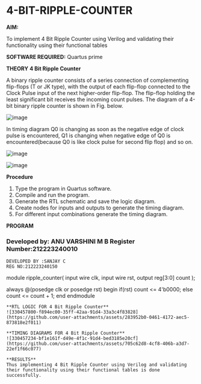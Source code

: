 # 4-BIT-RIPPLE-COUNTER
**AIM:**

To implement  4 Bit Ripple Counter using Verilog and validating their functionality using their functional tables

**SOFTWARE REQUIRED:**
Quartus prime

**THEORY**
**4 Bit Ripple Counter**

A binary ripple counter consists of a series connection of complementing flip-flops (T or JK type), with the output of each flip-flop connected to the Clock Pulse input of the next higher-order flip-flop. The flip-flop holding the least significant bit receives the incoming count pulses. The diagram of a 4-bit binary ripple counter is shown in Fig. below.

![image](https://github.com/naavaneetha/4-BIT-RIPPLE-COUNTER/assets/154305477/cb4b74d4-31ab-4359-95d0-d22e67daba13)

In timing diagram Q0 is changing as soon as the negative edge of clock pulse is encountered, Q1 is changing when negative edge of Q0 is encountered(because Q0 is like clock pulse for second flip flop) and so on.

![image](https://github.com/naavaneetha/4-BIT-RIPPLE-COUNTER/assets/154305477/a573a7d6-014e-4e54-93e6-e2ac9530960b)

![image](https://github.com/naavaneetha/4-BIT-RIPPLE-COUNTER/assets/154305477/85e1958a-2fc1-49bb-9a9f-d58ccbf3663c)

**Procedure**
1.	Type the program in Quartus software.
2.	Compile and run the program.
3.	Generate the RTL schematic and save the logic diagram.
4.	Create nodes for inputs and outputs to generate the timing diagram.
5.	For different input combinations generate the timing diagram.

**PROGRAM**
### Developed by: ANU VARSHINI M B Register Number:212223240010
```
DEVELOPED BY :SANJAY C
REG NO:212223240150
```
module ripple_counter(
     input wire clk,
	  input wire rst,
	  output reg[3:0] count
	  );
	  
always @(posedge clk or posedge rst)
begin
     if(rst)
	     count <= 4'b0000;
	  else 
	     count <= count + 1;
end 
endmodule
```
**RTL LOGIC FOR 4 Bit Ripple Counter**
![330457800-f894ec00-35ff-42aa-91d4-33a3c4f83828](https://github.com/user-attachments/assets/283952b0-0461-4172-aec5-873818e2f011)

**TIMING DIAGRAMS FOR 4 Bit Ripple Counter**
![330457234-bf1e161f-d49e-4f1c-91d4-bed3185e20cf](https://github.com/user-attachments/assets/705c62d8-4cf8-406b-a3d7-22ef1f66c077)

**RESULTS**
Thus implementing 4 Bit Ripple Counter using Verilog and validating their functionality using their functional tables is done successfully.
